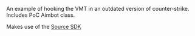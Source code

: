 An example of hooking the VMT in an outdated version of counter-strike. Includes PoC Aimbot class.

Makes use of the [Source SDK](https://github.com/ValveSoftware/source-sdk-2013)